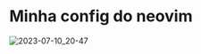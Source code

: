 # Minha config do neovim

![2023-07-10_20-47](https://github.com/MatheusNSantiago/nvim-config/assets/66809491/bae44f73-b7d5-42f5-937d-feb7f8f75649)
